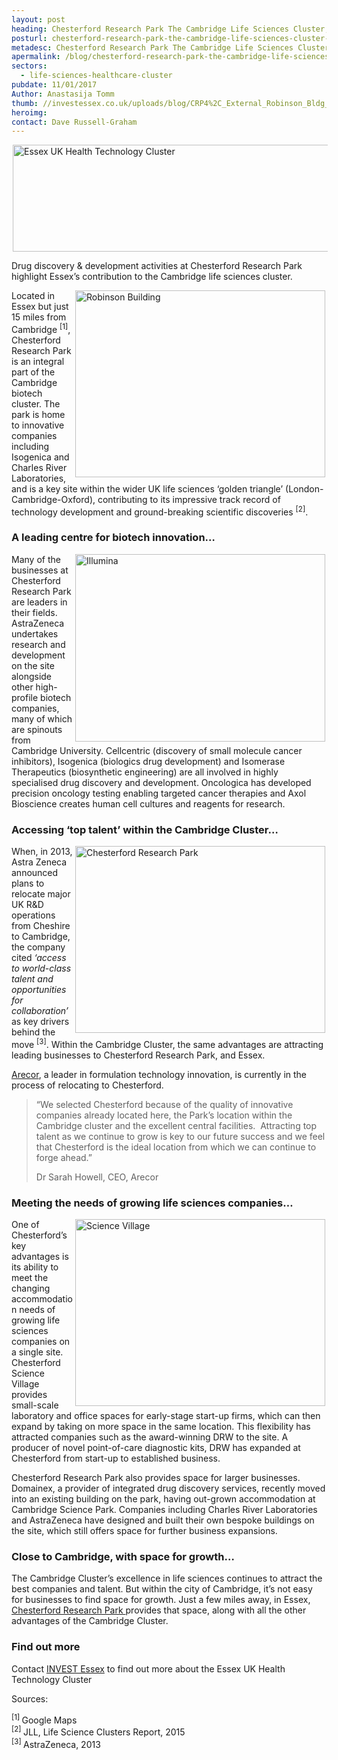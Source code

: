 ```yaml
---
layout: post
heading: Chesterford Research Park The Cambridge Life Sciences Cluster, in Essex
posturl: chesterford-research-park-the-cambridge-life-sciences-cluster-in-essex
metadesc: Chesterford Research Park The Cambridge Life Sciences Cluster, in Essex. Essex contributes to the Cambridge life sciences cluster
apermalink: /blog/chesterford-research-park-the-cambridge-life-sciences-cluster-in-essex
sectors:
  - life-sciences-healthcare-cluster 
pubdate: 11/01/2017
Author: Anastasija Tomm
thumb: //investessex.co.uk/uploads/blog/CRP4%2C_External_Robinson_Bldg_165.jpg
heroimg: 
contact: Dave Russell-Graham
---
```

<p><img alt='Essex UK Health Technology Cluster' src='http://www.investessex.co.uk/uploads/about/EUHeTC_Icon_FINAL.png' style='width: 600px; height: 171px; margin-left: 2px; margin-right: 2px;'/></p><p>Drug discovery &amp; development activities at Chesterford Research Park highlight Essex’s contribution to the Cambridge life sciences cluster.</p><p><img alt='Robinson Building' src='http://www.investessex.co.uk/uploads/about/CRP4,_External_Robinson_Bldg_700.jpg' style='width: 400px; height: 299px; margin-left: 2px; margin-right: 2px; float: right;'/>Located in Essex but just 15 miles from Cambridge <sup>[1]</sup>, Chesterford Research Park is an integral part of the Cambridge biotech cluster. The park is home to innovative companies including Isogenica and Charles River Laboratories, and is a key site within the wider UK life sciences ‘golden triangle’ (London-Cambridge-Oxford), contributing to its impressive track record of technology development and ground-breaking scientific discoveries <sup>[2]</sup>.</p><h3>A leading centre for biotech innovation…</h3><p><img alt='Illumina' src='http://www.investessex.co.uk/uploads/about/img5_(Illumina)_2_400.jpg' style='width: 400px; height: 300px; margin-left: 2px; margin-right: 2px; float: right;'/>Many of the businesses at Chesterford Research Park are leaders in their fields. AstraZeneca undertakes research and development on the site alongside other high-profile biotech companies, many of which are spinouts from Cambridge University. Cellcentric (discovery of small molecule cancer inhibitors), Isogenica (biologics drug development) and Isomerase Therapeutics (biosynthetic engineering) are all involved in highly specialised drug discovery and development. Oncologica has developed precision oncology testing enabling targeted cancer therapies and Axol Bioscience creates human cell cultures and reagents for research. </p><h3>Accessing ‘top talent’ within the Cambridge Cluster…</h3><p><img alt='Chesterford Research Park' src='http://www.investessex.co.uk/uploads/about/Chesterford_RP_1_400.jpg' style='width: 400px; height: 299px; margin-left: 2px; margin-right: 2px; float: right;'/>When, in 2013, Astra Zeneca announced plans to relocate major UK R&amp;D operations from Cheshire to Cambridge, the company cited <em>‘access to world-class talent and opportunities for collaboration’</em> as key drivers behind the move <sup>[3]</sup>. Within the Cambridge Cluster, the same advantages are attracting leading businesses to Chesterford Research Park, and Essex.</p><p><a href='chesterford-research-park-chosen-for-diabetes-research-laboratory-space#.WHY-0NKLSM8' target='_blank'>Arecor</a>, a leader in formulation technology innovation, is currently in the process of relocating to Chesterford.</p><blockquote><p>“We selected Chesterford because of the quality of innovative companies already located here, the Park’s location within the Cambridge cluster and the excellent central facilities.  Attracting top talent as we continue to grow is key to our future success and we feel that Chesterford is the ideal location from which we can continue to forge ahead.”</p><p>Dr Sarah Howell, CEO, Arecor</p></blockquote><h3>Meeting the needs of growing life sciences companies…</h3><p><img alt='Science Village' src='http://www.investessex.co.uk/uploads/about/Chesterford_RP_2_400.jpg' style='width: 400px; height: 299px; margin-left: 2px; margin-right: 2px; float: right;'/>One of Chesterford’s key advantages is its ability to meet the changing accommodation needs of growing life sciences companies on a single site. Chesterford Science Village provides small-scale laboratory and office spaces for early-stage start-up firms, which can then expand by taking on more space in the same location. This flexibility has attracted companies such as the award-winning DRW to the site. A producer of novel point-of-care diagnostic kits, DRW has expanded at Chesterford from start-up to established business.</p><p>Chesterford Research Park also provides space for larger businesses. Domainex, a provider of integrated drug discovery services, recently moved into an existing building on the park, having out-grown accommodation at Cambridge Science Park. Companies including Charles River Laboratories and AstraZeneca have designed and built their own bespoke buildings on the site, which still offers space for further business expansions.</p><h3>Close to Cambridge, with space for growth…</h3><p>The Cambridge Cluster’s excellence in life sciences continues to attract the best companies and talent. But within the city of Cambridge, it’s not easy for businesses to find space for growth. Just a few miles away, in Essex, <a href='http://investessex.co.uk/studies/place-studies/chesterford-research-park' target='_blank'>Chesterford Research Park </a>provides that space, along with all the other advantages of the Cambridge Cluster.</p><h3>Find out more</h3><p>Contact <a href='../index.html' target='_blank'>INVEST Essex</a> to find out more about the Essex UK Health Technology Cluster</p><p>Sources:</p><p><sup>[1] </sup>Google Maps<br/><sup>[2] </sup>JLL, Life Science Clusters Report, 2015 <br/><sup>[3] </sup>AstraZeneca, 2013<br/> </p>